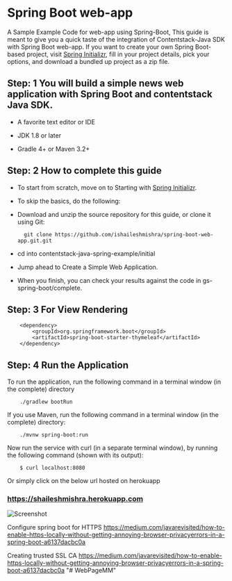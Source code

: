 # Spring Boot web-app

A Sample Example Code for web-app using Spring-Boot,
This guide is meant to give you a quick taste of the integration of Contentstack-Java SDK with Spring Boot web-app. If you want to create your own Spring Boot-based project, visit [Spring Initializr](https://start.spring.io/), fill in your project details, pick your options, and download a bundled up project as a zip file.


## Step: 1 You will build a simple news web application with Spring Boot and contentstack Java SDK.


- A favorite text editor or IDE

- JDK 1.8 or later

- Gradle 4+ or Maven 3.2+


## Step: 2 How to complete this guide

- To start from scratch, move on to Starting with [Spring Initializr](https://start.spring.io/).

- To skip the basics, do the following:

- Download and unzip the source repository for this guide, or clone it using Git: 
     
        git clone https://github.com/ishaileshmishra/spring-boot-web-app.git.git

- cd into contentstack-java-spring-example/initial

- Jump ahead to Create a Simple Web Application.

- When you finish, you can check your results against the code in gs-spring-boot/complete.


## Step: 3 For View Rendering

```
    <dependency>
        <groupId>org.springframework.boot</groupId>
        <artifactId>spring-boot-starter-thymeleaf</artifactId>
    </dependency>
```

## Step: 4 Run the Application


To run the application, run the following command in a terminal window (in the complete) directory

```
    ./gradlew bootRun
```

If you use Maven, run the following command in a terminal window (in the complete) directory:

```
    ./mvnw spring-boot:run
```


Now run the service with curl (in a separate terminal window), by running the following command (shown with its output):

```
    $ curl localhost:8080
```

Or simply click on the below url hosted on herokuapp

### https://shaileshmishra.herokuapp.com


![Screenshot](https://github.com/ishaileshmishra/example/blob/master/snapshot.png?raw=true)

Configure spring boot for HTTPS
https://medium.com/javarevisited/how-to-enable-https-locally-without-getting-annoying-browser-privacyerrors-in-a-spring-boot-a6137dacbc0a

Creating trusted SSL CA 
https://medium.com/javarevisited/how-to-enable-https-locally-without-getting-annoying-browser-privacyerrors-in-a-spring-boot-a6137dacbc0a
"# WebPageMM" 
